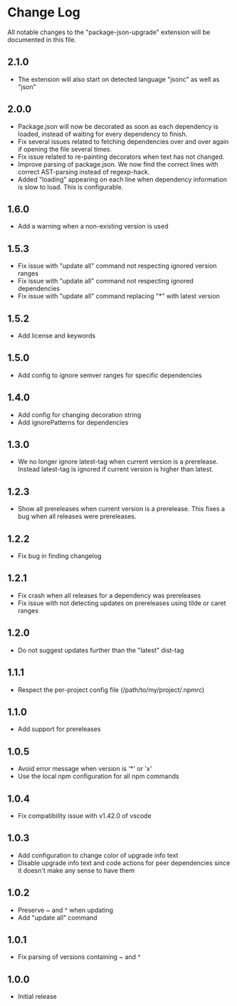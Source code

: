 # Change Log

All notable changes to the "package-json-upgrade" extension will be documented in this file.

## 2.1.0

- The extension will also start on detected language "jsonc" as well as "json"

## 2.0.0

- Package.json will now be decorated as soon as each dependency is loaded, instead of waiting for every dependency to finish.
- Fix several issues related to fetching dependencies over and over again if opening the file several times.
- Fix issue related to re-painting decorators when text has not changed.
- Improve parsing of package.json. We now find the correct lines with correct AST-parsing instead of regexp-hack.
- Added "loading" appearing on each line when dependency information is slow to load. This is configurable.

## 1.6.0

- Add a warning when a non-existing version is used

## 1.5.3

- Fix issue with "update all" command not respecting ignored version ranges
- Fix issue with "update all" command not respecting ignored dependencies
- Fix issue with "update all" command replacing "\*" with latest version

## 1.5.2

- Add license and keywords

## 1.5.0

- Add config to ignore semver ranges for specific dependencies

## 1.4.0

- Add config for changing decoration string
- Add ignorePatterns for dependencies

## 1.3.0

- We no longer ignore latest-tag when current version is a prerelease. Instead latest-tag is ignored if current version is higher than latest.

## 1.2.3

- Show all prereleases when current version is a prerelease. This fixes a bug when all releases were prereleases.

## 1.2.2

- Fix bug in finding changelog

## 1.2.1

- Fix crash when all releases for a dependency was prereleases
- Fix issue with not detecting updates on prereleases using tilde or caret ranges

## 1.2.0

- Do not suggest updates further than the "latest" dist-tag

## 1.1.1

- Respect the per-project config file (/path/to/my/project/.npmrc)

## 1.1.0

- Add support for prereleases

## 1.0.5

- Avoid error message when version is '\*' or 'x'
- Use the local npm configuration for all npm commands

## 1.0.4

- Fix compatibility issue with v1.42.0 of vscode

## 1.0.3

- Add configuration to change color of upgrade info text
- Disable upgrade info text and code actions for peer dependencies since it doesn't make any sense to have them

## 1.0.2

- Preserve ~ and ^ when updating
- Add "update all" command

## 1.0.1

- Fix parsing of versions containing ~ and ^

## 1.0.0

- Initial release
